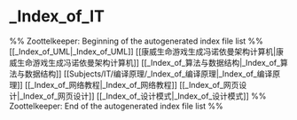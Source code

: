 # _Index_of_IT
%% Zoottelkeeper: Beginning of the autogenerated index file list  %%
 [[_Index_of_UML|_Index_of_UML]]
 [[康威生命游戏生成冯诺依曼架构计算机|康威生命游戏生成冯诺依曼架构计算机]]
 [[_Index_of_算法与数据结构|_Index_of_算法与数据结构]]
 [[Subjects/IT/编译原理/_Index_of_编译原理|_Index_of_编译原理]]
 [[_Index_of_网络教程|_Index_of_网络教程]]
 [[_Index_of_网页设计|_Index_of_网页设计]]
 [[_Index_of_设计模式|_Index_of_设计模式]]
%% Zoottelkeeper: End of the autogenerated index file list  %%
